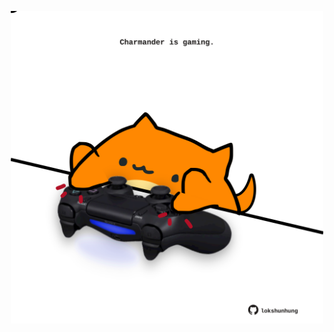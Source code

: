 <!-- built at 11/02/2025, 10:00:45 UTC -->
<p align="center">
  <img width="500" height="500" src="./ReadmeImage.svg">
</p>
